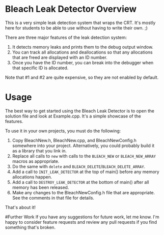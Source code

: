 # Bleach Leak Detector Overview
This is a very simple leak detection system that wraps the CRT.  It's mostly here for students to be able to use without having to write their own.  ;)

There are three major features of the leak detection system:

1) It detects memory leaks and prints them to the debug output window.
2) You can track all allocations and deallocations so that any allocations that are freed are displayed with an ID number.
3) Once you have the ID number, you can break into the debugger when that specific ID is allocated.

Note that #1 and #2 are quite expensive, so they are not enabled by default.

# Usage
The best way to get started using the Bleach Leak Detector is to open the solution file and look at Example.cpp.  It's a simple showcase of the features.

To use it in your own projects, you must do the following:
1) Copy BleachNew.h, BleachNew.cpp, and BleachNewConfig.h somewhere into your project.  Alternatively, you could probably build it as a library that you link in.
2) Replace all calls to `new` with calls to the `BLEACH_NEW` or `BLEACH_NEW_ARRAY` macros as appropriate.
3) Do the same with `delete` and `BLEACH_DELETE`/`BLEACH_DELETE_ARRAY`.
4) Add a call to `INIT_LEAK_DETECTOR` at the top of main() before any memory allocations happen.
5) Add a call to `DESTROY_LEAK_DETECTOR` at the bottom of main() after all memory has been released.
6) Make any changes to the BleachNewConfig.h file that are appropriate.  See the comments in that file for details.

That's about it!

#Further Work
If you have any suggestions for future work, let me know.  I'm happy to consider feature requests and review any pull requests if you find something that's broken.
